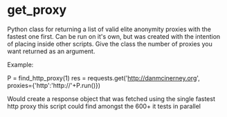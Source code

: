 get_proxy
=========


Python class for returning a list of valid elite anonymity proxies with the fastest
one first. Can be run on it's own, but was created with the intention of placing inside
other scripts. Give the class the number of proxies you want returned as an argument.

Example:

P = find_http_proxy(1)
res = requests.get('http://danmcinerney.org', proxies={'http':'http://'+P.run()})

Would create a response object that was fetched using the single fastest http proxy
this script could find amongst the 600+ it tests in parallel
